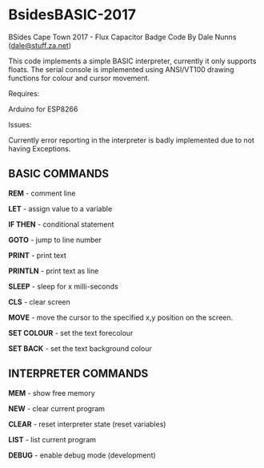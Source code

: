 # BsidesBASIC-2017
BSides Cape Town 2017 - Flux Capacitor Badge Code
By Dale Nunns (dale@stuff.za.net)
 
This code implements a simple BASIC interpreter, currently it only supports floats.
The serial console is implemented using ANSI/VT100 drawing functions for colour and cursor movement.

Requires:

Arduino for ESP8266 

Issues:

  Currently error reporting in the interpreter is badly implemented due to not having Exceptions.

BASIC COMMANDS
---
**REM** - comment line

**LET** - assign value to a variable

**IF THEN** - conditional statement

**GOTO** - jump to line number

**PRINT** - print text

**PRINTLN** - print text as line

**SLEEP** - sleep for x milli-seconds

**CLS** - clear screen

**MOVE** - move the cursor to the specified x,y position on the screen.

**SET COLOUR** - set the text forecolour

**SET BACK** - set the text background colour

INTERPRETER COMMANDS
---
**MEM** - show free memory

**NEW** - clear current program

**CLEAR** - reset interpreter state (reset variables)

**LIST** - list current program

**DEBUG** - enable debug mode (development)
